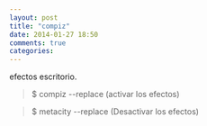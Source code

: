 ```yaml
---
layout: post
title: "compiz"
date: 2014-01-27 18:50
comments: true
categories: 
---
```

efectos escritorio.

>$ compiz --replace (activar los efectos) 

>$ metacity --replace (Desactivar los efectos)

